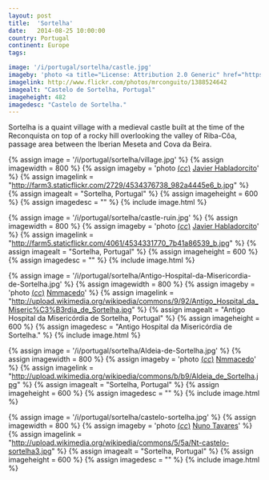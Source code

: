 ```yaml
---
layout: post
title:  'Sortelha'
date:   2014-08-25 10:00:00
country: Portugal
continent: Europe
tags:

image: '/i/portugal/sortelha/castle.jpg'
imageby: 'photo <a title="License: Attribution 2.0 Generic" href="https://creativecommons.org/licenses/by/2.0/">(<em>cc</em>)</a> <a href="http://www.flickr.com/photos/mrconguito/1388524642">Pedro Dias</a>'
imagelink: http://www.flickr.com/photos/mrconguito/1388524642
imagealt: "Castelo de Sortelha, Portugal"
imageheight: 482
imagedesc: "Castelo de Sortelha."
---
```

Sortelha is a quaint village with a medieval castle built at the time of the Reconquista on top of a rocky hill overlooking the valley of Riba-Côa, passage area between the Iberian Meseta and Cova da Beira.

<!-- img -->
{% assign image = '/i/portugal/sortelha/village.jpg' %}
{% assign imagewidth = 800 %}
{% assign imageby = 'photo <a title="License: Attribution-NoDerivs 2.0 Generic" href="https://creativecommons.org/licenses/by-nd/2.0/">(<em>cc</em>)</a> <a href="http://www.flickr.com/photos/plugman/4534376738">Javier Habladorcito</a>' %}
{% assign imagelink = "http://farm3.staticflickr.com/2729/4534376738_982a4445e6_b.jpg" %}
{% assign imagealt = "Sortelha, Portugal" %}
{% assign imageheight = 600 %}
{% assign imagedesc = "" %}
{% include image.html %}

{% assign image = '/i/portugal/sortelha/castle-ruin.jpg' %}
{% assign imagewidth = 800 %}
{% assign imageby = 'photo <a title="License: Attribution-NoDerivs 2.0 Generic" href="https://creativecommons.org/licenses/by-nd/2.0/">(<em>cc</em>)</a> <a href="http://www.flickr.com/photos/plugman/4534331770">Javier Habladorcito</a>' %}
{% assign imagelink = "http://farm5.staticflickr.com/4061/4534331770_7b41a86539_b.jpg" %}
{% assign imagealt = "Sortelha, Portugal" %}
{% assign imageheight = 600 %}
{% assign imagedesc = "" %}
{% include image.html %}

{% assign image = '/i/portugal/sortelha/Antigo-Hospital-da-Misericordia-de-Sortelha.jpg' %}
{% assign imagewidth = 800 %}
{% assign imageby = 'photo <a title="License: Attribution-ShareAlike 3.0 Unported" href="http://creativecommons.org/licenses/by-sa/3.0/deed.en">(<em>cc</em>)</a> <a href="http://commons.wikimedia.org/wiki/File%3AAntigo_Hospital_da_Miseric%C3%B3rdia_de_Sortelha.jpg">Nmmacedo</a>' %}
{% assign imagelink = "http://upload.wikimedia.org/wikipedia/commons/9/92/Antigo_Hospital_da_Miseric%C3%B3rdia_de_Sortelha.jpg" %}
{% assign imagealt = "Antigo Hospital da Misericórdia de Sortelha, Portugal" %}
{% assign imageheight = 600 %}
{% assign imagedesc = "Antigo Hospital da Misericórdia de Sortelha." %}
{% include image.html %}

{% assign image = '/i/portugal/sortelha/Aldeia-de-Sortelha.jpg' %}
{% assign imagewidth = 800 %}
{% assign imageby = 'photo <a title="License: Attribution-ShareAlike 3.0 Unported" href="http://creativecommons.org/licenses/by-sa/3.0/deed.en">(<em>cc</em>)</a> <a href="http://commons.wikimedia.org/wiki/File%3AAldeia_de_Sortelha.jpg">Nmmacedo</a>' %}
{% assign imagelink = "http://upload.wikimedia.org/wikipedia/commons/b/b9/Aldeia_de_Sortelha.jpg" %}
{% assign imagealt = "Sortelha, Portugal" %}
{% assign imageheight = 600 %}
{% assign imagedesc = "" %}
{% include image.html %}

{% assign image = '/i/portugal/sortelha/castelo-sortelha.jpg' %}
{% assign imagewidth = 800 %}
{% assign imageby = 'photo <a title="License: Attribution-ShareAlike 3.0 Unported" href="http://creativecommons.org/licenses/by-sa/3.0/deed.en">(<em>cc</em>)</a> <a href="http://commons.wikimedia.org/wiki/File:Nt-castelo-sortelha3.jpg">Nuno Tavares</a>' %}
{% assign imagelink = "http://upload.wikimedia.org/wikipedia/commons/5/5a/Nt-castelo-sortelha3.jpg" %}
{% assign imagealt = "Sortelha, Portugal" %}
{% assign imageheight = 600 %}
{% assign imagedesc = "" %}
{% include image.html %}